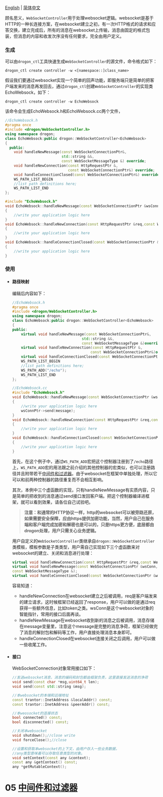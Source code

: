 [English](/ENG/ENG-04-3-Controller-WebSocketController) | [简体中文](/CHN/CHN-04-3-控制器-WebSocketController)

顾名思义，`WebSocketController`用于处理websocket逻辑。websocket是基于HTTP的一种长连接方案，在websocket建立之初，有一次HTTP格式的请求和应答交换，建立完成后，所有的消息在websocket上传输，消息由固定的格式包装，但消息的内容和收发次序没有任何要求，完全由用户定义。

### 生成

可以由`drogon_ctl`工具快速生成`WebSocketController`的源文件，命令格式如下：

```shell
drogon_ctl create controller -w <[namespace::]class_name>
```

假设我们要通过websocket实现一个简单的回声功能，即服务端只是简单的把客户端发来的消息再发回去，通过`drogon_ctl`创建`WebSocketController`的实现类EchoWebsock，如下：

```shell
drogon_ctl create controller -w EchoWebsock
```

该命令会生成EchoWebsock.h和EchoWebsock.cc两个文件，

```c++
//EchoWebsock.h
#pragma once
#include <drogon/WebSocketController.h>
using namespace drogon;
class EchoWebsock:public drogon::WebSocketController<EchoWebsock>
{
  public:
    void handleNewMessage(const WebSocketConnectionPtr&,
                          std::string &&,
                          const WebSocketMessageType &) override;
    void handleNewConnection(const HttpRequestPtr &,
                             const WebSocketConnectionPtr&) override;
    void handleConnectionClosed(const WebSocketConnectionPtr&) override;
    WS_PATH_LIST_BEGIN
    //list path definitions here;
    WS_PATH_LIST_END
};
```

```c++
#include "EchoWebsock.h"
void EchoWebsock::handleNewMessage(const WebSocketConnectionPtr &wsConnPtr,std::string &&message)
{
    //write your application logic here
}
void EchoWebsock::handleNewConnection(const HttpRequestPtr &req,const WebSocketConnectionPtr &wsConnPtr)
{
    //write your application logic here
}
void EchoWebsock::handleConnectionClosed(const WebSocketConnectionPtr &wsConnPtr)
{
    //write your application logic here
}
```

### 使用

* #### 路径映射

  编辑后内容如下：

  ```c++
  //EchoWebsock.h
  #pragma once
  #include <drogon/WebSocketController.h>
  using namespace drogon;
  class EchoWebsock:public drogon::WebSocketController<EchoWebsock>
  {
  public:
      virtual void handleNewMessage(const WebSocketConnectionPtr&,
                                  std::string &&,
                                  const WebSocketMessageType &)override;
      virtual void handleNewConnection(const HttpRequestPtr &,
                                      const WebSocketConnectionPtr&)override;
      virtual void handleConnectionClosed(const WebSocketConnectionPtr&)override;
      WS_PATH_LIST_BEGIN
      //list path definitions here;
      WS_PATH_ADD("/echo");
      WS_PATH_LIST_END
  };
  ```

  ```c++
  //EchoWebsock.cc
  #include "EchoWebsock.h"
  void EchoWebsock::handleNewMessage(const WebSocketConnectionPtr &wsConnPtr,std::string &&message)
  {
      //write your application logic here
      wsConnPtr->send(message);
  }
  void EchoWebsock::handleNewConnection(const HttpRequestPtr &req,const WebSocketConnectionPtr &wsConnPtr)
  {
      //write your application logic here
  }
  void EchoWebsock::handleConnectionClosed(const WebSocketConnectionPtr &wsConnPtr)
  {
      //write your application logic here
  }
  ```

  首先，在这个例子中，通过`WS_PATH_ADD`宏把这个控制器注册到了`/echo`路径上，`WS_PATH_ADD`宏的用法跟之前介绍的其他控制器的宏类似，也可以注册路径并且附带若干[中间件和过滤器](/CHN/CHN-05-中间件和过滤器)。由于websocket在框架中单独处理，所以它可以和前两种控制器的路径重复而不会相互影响。

  其次，本例中三个虚函数的实现，只有handleNewMessage有实质内容，只是简单的把收到的消息通过send接口发回客户端。把这个控制器编译进框架，就可以看到效果，请各位自己试验吧。

  > **注意：和通常的HTTP协议一样，http的websocket可以被旁路还原，如果需要安全保障，应由https提供加密功能，当然，用户自己在服务端和客户端完成加密和解密也是可以的，只是https更方便，底层都由drogon处理，用户只需关心业务逻辑。**

  用户自定义的`WebSocketController`类继承自`drogon::WebSocketController`类模板，模板参数是子类类型，用户需自己实现如下三个虚函数来对websocket的建立、关闭和消息进行处理：

  ```c++
  virtual void handleNewConnection(const HttpRequestPtr &req,const WebSocketConnectionPtr &wsConn);
  virtual void handleNewMessage(const WebSocketConnectionPtr &wsConn,std::string &&message,
  const WebSocketMessageType &);
  virtual void handleConnectionClosed(const WebSocketConnectionPtr &wsConn);
  ```

  容易知道：

  * handleNewConnection在websocket建立之后被调用，req是客户端发来的建立请求，这时候框架已经返回了response，用户可以做的是通过req获得一些额外信息，比如token之类。wsConn是这个websocket对象的智能指针，常用的接口后面再谈。
  * handleNewMessage在websocket收到新的消息之后被调用，消息存储在message变量里，注意这个message是完整的消息净荷，框架已经做完了消息的解封包和解码等工作，用户直接处理消息本身即可。
  * handleConnectionClosed在websocket连接关闭之后调用，用户可以做一些收尾工作。

* #### 接口

  WebSocketConnection对象常用接口如下：

  ```c++
  //发送websocket消息，消息的编码和封包都由框架负责，这里直接发送消息的净荷
  void send(const char *msg,uint64_t len);
  void send(const std::string &msg);

  //本websocket的本端和远端地址
  const trantor::InetAddress &localAddr() const;
  const trantor::InetAddress &peerAddr() const;

  //本weosocket的连接状态
  bool connected() const;
  bool disconnected() const;

  //关闭本websocket
  void shutdown();//close write
  void forceClose();//close

  //设置和获取本websocket的上下文，由用户存入一些业务数据，
  //any类型意味着可以存取任意类型的对象。
  void setContext(const any &context);
  const any &getContext() const;
  any *getMutableContext();
  ```

# 05 [中间件和过滤器](/CHN/CHN-05-中间件和过滤器)
